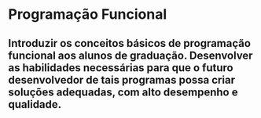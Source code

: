 # Programação Funcional
## Introduzir os conceitos básicos de programação funcional aos alunos de graduação. Desenvolver as habilidades necessárias para que o futuro desenvolvedor de tais programas possa criar soluções adequadas, com alto desempenho e qualidade.
